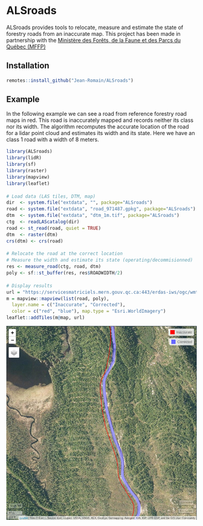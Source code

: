 # ALSroads

ALSroads provides tools to relocate, measure and estimate the state of forestry roads from an inaccurate map. This project has been made in partnership with the [Ministère des Forêts, de la Faune et des Parcs du Québec (MFFP)](https://mffp.gouv.qc.ca/)

## Installation

``` r
remotes::install_github("Jean-Romain/ALSroads")
```

## Example

In the following example we can see a road from reference forestry road maps in red. This road is inaccurately mapped and records neither its class nor its width. The algorithm recomputes the accurate location of the road for a lidar point cloud and estimates its width and its state. Here we have an class 1 road with a width of 8 meters.

```r
library(ALSroads)
library(lidR)
library(sf)
library(raster)
library(mapview)
library(leaflet)

# Load data (LAS tiles, DTM, map)
dir  <- system.file("extdata", "", package="ALSroads")
road <- system.file("extdata", "road_971487.gpkg", package="ALSroads")
dtm  <- system.file("extdata", "dtm_1m.tif", package="ALSroads")
ctg  <- readLAScatalog(dir)
road <- st_read(road, quiet = TRUE)
dtm  <- raster(dtm)
crs(dtm) <- crs(road)

# Relocate the road at the correct location
# Measure the width and estimate its state (operating/decommisionned)
res <- measure_road(ctg, road, dtm)
poly <- sf::st_buffer(res, res$ROADWIDTH/2)

# Display results
url = "https://servicesmatriciels.mern.gouv.qc.ca:443/erdas-iws/ogc/wmts/Inventaire_Ecoforestier/Inventaire_Ecoforestier/default/GoogleMapsCompatibleExt2:epsg:3857/{z}/{y}/{x}.jpg"
m = mapview::mapview(list(road, poly),
  layer.name = c("Inaccurate", "Corrected"),
  color = c("red", "blue"), map.type = "Esri.WorldImagery")
leaflet::addTiles(m@map, url)
```

![](inst/extdata/screenshot.png)

